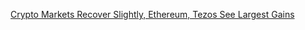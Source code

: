 [Crypto Markets Recover Slightly, Ethereum, Tezos See Largest Gains](https://cointelegraph.com/news/crypto-markets-recover-slightly-ethereum-tezos-see-largest-gains)